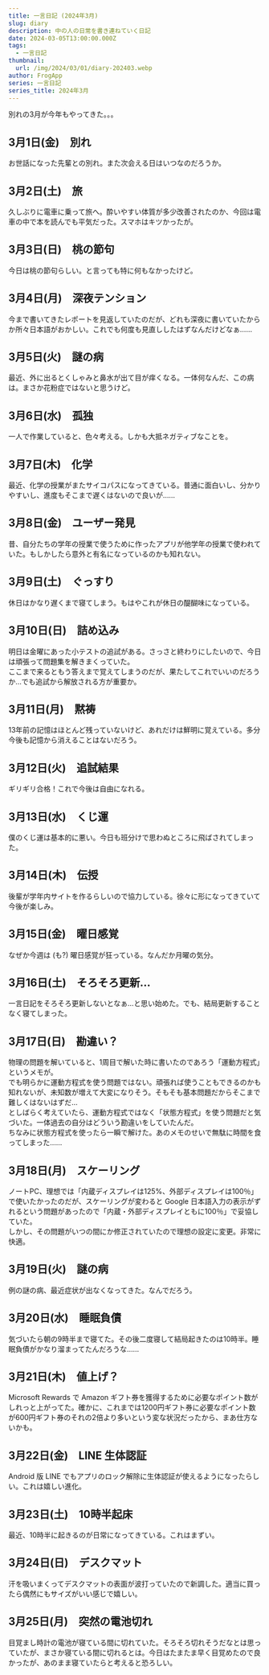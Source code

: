 ```yaml
---
title: 一言日記 (2024年3月)
slug: diary
description: 中の人の日常を書き連ねていく日記
date: 2024-03-05T13:00:00.000Z
tags:
  - 一言日記
thumbnail:
  url: /img/2024/03/01/diary-202403.webp
author: FrogApp
series: 一言日記
series_title: 2024年3月
---
```


別れの3月が今年もやってきた。。。

## 3月1日(金)　別れ

お世話になった先輩との別れ。また次会える日はいつなのだろうか。

## 3月2日(土)　旅

久しぶりに電車に乗って旅へ。酔いやすい体質が多少改善されたのか、今回は電車の中で本を読んでも平気だった。スマホはキツかったが。

## 3月3日(日)　桃の節句

今日は桃の節句らしい。と言っても特に何もなかったけど。

## 3月4日(月)　深夜テンション

今まで書いてきたレポートを見返していたのだが、どれも深夜に書いていたからか所々日本語がおかしい。これでも何度も見直ししたはずなんだけどなぁ……

## 3月5日(火)　謎の病

最近、外に出るとくしゃみと鼻水が出て目が痒くなる。一体何なんだ、この病は。まさか花粉症ではないと思うけど。

## 3月6日(水)　孤独

一人で作業していると、色々考える。しかも大抵ネガティブなことを。

## 3月7日(木)　化学

最近、化学の授業がまたサイコパスになってきている。普通に面白いし、分かりやすいし、進度もそこまで遅くはないので良いが……

## 3月8日(金)　ユーザー発見

昔、自分たちの学年の授業で使うために作ったアプリが他学年の授業で使われていた。もしかしたら意外と有名になっているのかも知れない。

## 3月9日(土)　ぐっすり

休日はかなり遅くまで寝てしまう。もはやこれが休日の醍醐味になっている。

## 3月10日(日)　詰め込み

明日は金曜にあった小テストの追試がある。さっさと終わりにしたいので、今日は頑張って問題集を解きまくっていた。\
ここまで来るともう答えまで覚えてしまうのだが、果たしてこれでいいのだろうか…でも追試から解放される方が重要か。

## 3月11日(月)　黙祷

13年前の記憶はほとんど残っていないけど、あれだけは鮮明に覚えている。多分今後も記憶から消えることはないだろう。

## 3月12日(火)　追試結果

ギリギリ合格！これで今後は自由になれる。

## 3月13日(水)　くじ運

僕のくじ運は基本的に悪い。今日も班分けで思わぬところに飛ばされてしまった。

## 3月14日(木)　伝授

後輩が学年内サイトを作るらしいので協力している。徐々に形になってきていて今後が楽しみ。

## 3月15日(金)　曜日感覚

なぜか今週は (も?) 曜日感覚が狂っている。なんだか月曜の気分。

## 3月16日(土)　そろそろ更新…

一言日記をそろそろ更新しないとなぁ…と思い始めた。でも、結局更新することなく寝てしまった。

## 3月17日(日)　勘違い？

物理の問題を解いていると、1周目で解いた時に書いたのであろう「運動方程式」というメモが。\
でも明らかに運動方程式を使う問題ではない。頑張れば使うこともできるのかも知れないが、未知数が増えて大変になりそう。そもそも基本問題だからそこまで難しくはないはずだ…\
としばらく考えていたら、運動方程式ではなく「状態方程式」を使う問題だと気づいた。一体過去の自分はどういう勘違いをしていたんだ。\
ちなみに状態方程式を使ったら一瞬で解けた。あのメモのせいで無駄に時間を食ってしまった……

## 3月18日(月)　スケーリング

ノートPC、理想では「内蔵ディスプレイは125%、外部ディスプレイは100％」で使いたかったのだが、スケーリングが変わると Google 日本語入力の表示がずれるという問題があったので「内蔵・外部ディスプレイともに100％」で妥協していた。\
しかし、その問題がいつの間にか修正されていたので理想の設定に変更。非常に快適。

## 3月19日(火)　謎の病

例の謎の病、最近症状が出なくなってきた。なんでだろう。

## 3月20日(水)　睡眠負債

気づいたら朝の9時半まで寝てた。その後二度寝して結局起きたのは10時半。睡眠負債がかなり溜まってたんだろうな……

## 3月21日(木)　値上げ？

Microsoft Rewards で Amazon ギフト券を獲得するために必要なポイント数がしれっと上がってた。確かに、これまでは1200円ギフト券に必要なポイント数が600円ギフト券のそれの2倍より多いという変な状況だったから、まあ仕方ないかも。

## 3月22日(金)　LINE 生体認証

Android 版 LINE でもアプリのロック解除に生体認証が使えるようになったらしい。これは嬉しい進化。

## 3月23日(土)　10時半起床

最近、10時半に起きるのが日常になってきている。これはまずい。

## 3月24日(日)　デスクマット

汗を吸いまくってデスクマットの表面が波打っていたので新調した。適当に買ったら偶然にもサイズがいい感じで嬉しい。

## 3月25日(月)　突然の電池切れ

目覚まし時計の電池が寝ている間に切れていた。そろそろ切れそうだなとは思っていたが、まさか寝ている間に切れるとは。今日はたまたま早く目覚めたので良かったが、あのまま寝ていたらと考えると恐ろしい。
